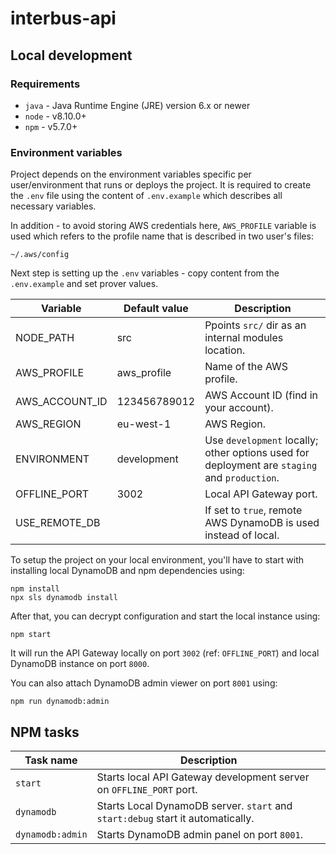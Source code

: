 # interbus-api

## Local development

### Requirements

- `java` - Java Runtime Engine (JRE) version 6.x or newer
- `node` - v8.10.0+
- `npm`  - v5.7.0+

### Environment variables

Project depends on the environment variables specific per user/environment that runs or deploys
the project. It is required to create the `.env` file using the content of `.env.example` which
describes all necessary variables.

In addition - to avoid storing AWS credentials here, `AWS_PROFILE` variable is used which refers
to the profile name that is described in two user's files:

`~/.aws/config`

Next step is setting up the `.env` variables - copy content from the `.env.example` and set prover
values.

| Variable                 | Default value | Description                                                                                                                   |
| ------------------------ | ------------- | ----------------------------------------------------------------------------------------------------------------------------- |
| NODE_PATH                | src           | Ppoints `src/` dir as an internal modules location.                                                 |
| AWS_PROFILE              | aws_profile   | Name of the AWS profile.                                                                                                      |
| AWS_ACCOUNT_ID           | 123456789012  | AWS Account ID (find in your account).                                                                                |
| AWS_REGION               | eu-west-1     | AWS Region.                                                                                   |
| ENVIRONMENT              | development   | Use `development` locally; other options used for deployment are `staging` and `production`.                                  |
| OFFLINE_PORT             | 3002          | Local API Gateway port.                                                                                                       |
| USE_REMOTE_DB            |               | If set to `true`, remote AWS DynamoDB is used instead of local.                                                               |

To setup the project on your local environment, you'll have to start with installing local DynamoDB
and npm dependencies using:

    npm install
    npx sls dynamodb install

After that, you can decrypt configuration and start the local instance using:

    npm start

It will run the API Gateway locally on port `3002` (ref: `OFFLINE_PORT`) and local DynamoDB
instance on port `8000`.

You can also attach DynamoDB admin viewer on port `8001` using:

    npm run dynamodb:admin

## NPM tasks

| Task name                    | Description                                                                                              |
| ---------------------------- | -------------------------------------------------------------------------------------------------------- |
| `start`                      | Starts local API Gateway development server on `OFFLINE_PORT` port.                                      |
| `dynamodb`                   | Starts Local DynamoDB server. `start` and `start:debug` start it automatically.                          |
| `dynamodb:admin`             | Starts DynamoDB admin panel on port `8001`.                                                              |
